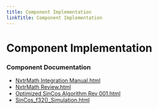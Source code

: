 ```yaml
---
title: Component Implementation
linkTitle: Component Implementation
---
```


# Component Implementation
### Component Documentation

- [NxtrMath Integration Manual.html](doc/NxtrMath%20Integration%20Manual.html)
- [NxtrMath Review.html](doc/NxtrMath%20Review.html)
- [Optimized SinCos Algorithm Rev 001.html](doc/Optimized%20SinCos%20Algorithm%20Rev%20001.html)
- [SinCos_f32()_Simulation.html](doc/SinCos_f32%28%29_Simulation.html)


